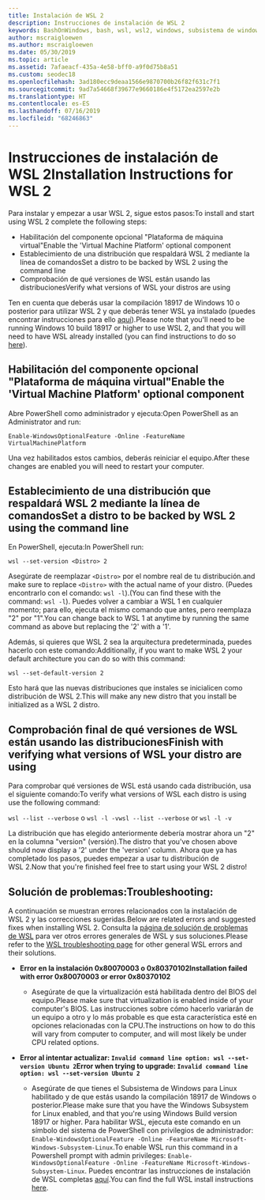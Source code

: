 ```yaml
---
title: Instalación de WSL 2
description: Instrucciones de instalación de WSL 2
keywords: BashOnWindows, bash, wsl, wsl2, windows, subsistema de windows para linux, subsistemawindows, ubuntu, debian, suse, windows 10, instalación
author: mscraigloewen
ms.author: mscraigloewen
ms.date: 05/30/2019
ms.topic: article
ms.assetid: 7afaeacf-435a-4e58-bff0-a9f0d75b8a51
ms.custom: seodec18
ms.openlocfilehash: 3ad180ecc9deaa1566e9870700b26f82f631c7f1
ms.sourcegitcommit: 9ad7a54668f39677e9660186e4f5172ea2597e2b
ms.translationtype: HT
ms.contentlocale: es-ES
ms.lasthandoff: 07/16/2019
ms.locfileid: "68246863"
---
```

# <a name="installation-instructions-for-wsl-2"></a><span data-ttu-id="191cc-104">Instrucciones de instalación de WSL 2</span><span class="sxs-lookup"><span data-stu-id="191cc-104">Installation Instructions for WSL 2</span></span>

<span data-ttu-id="191cc-105">Para instalar y empezar a usar WSL 2, sigue estos pasos:</span><span class="sxs-lookup"><span data-stu-id="191cc-105">To install and start using WSL 2 complete the following steps:</span></span>

- <span data-ttu-id="191cc-106">Habilitación del componente opcional "Plataforma de máquina virtual"</span><span class="sxs-lookup"><span data-stu-id="191cc-106">Enable the 'Virtual Machine Platform' optional component</span></span>
- <span data-ttu-id="191cc-107">Establecimiento de una distribución que respaldará WSL 2 mediante la línea de comandos</span><span class="sxs-lookup"><span data-stu-id="191cc-107">Set a distro to be backed by WSL 2 using the command line</span></span>
- <span data-ttu-id="191cc-108">Comprobación de qué versiones de WSL están usando las distribuciones</span><span class="sxs-lookup"><span data-stu-id="191cc-108">Verify what versions of WSL your distros are using</span></span>

<span data-ttu-id="191cc-109">Ten en cuenta que deberás usar la compilación 18917 de Windows 10 o posterior para utilizar WSL 2 y que deberás tener WSL ya instalado (puedes encontrar instrucciones para ello [aquí](./install-win10.md)).</span><span class="sxs-lookup"><span data-stu-id="191cc-109">Please note that you'll need to be running Windows 10 build 18917 or higher to use WSL 2, and that you will need to have WSL already installed (you can find instructions to do so [here](./install-win10.md)).</span></span> 

## <a name="enable-the-virtual-machine-platform-optional-component"></a><span data-ttu-id="191cc-110">Habilitación del componente opcional "Plataforma de máquina virtual"</span><span class="sxs-lookup"><span data-stu-id="191cc-110">Enable the 'Virtual Machine Platform' optional component</span></span>

<span data-ttu-id="191cc-111">Abre PowerShell como administrador y ejecuta:</span><span class="sxs-lookup"><span data-stu-id="191cc-111">Open PowerShell as an Administrator and run:</span></span>

`Enable-WindowsOptionalFeature -Online -FeatureName VirtualMachinePlatform`

<span data-ttu-id="191cc-112">Una vez habilitados estos cambios, deberás reiniciar el equipo.</span><span class="sxs-lookup"><span data-stu-id="191cc-112">After these changes are enabled you will need to restart your computer.</span></span>

## <a name="set-a-distro-to-be-backed-by-wsl-2-using-the-command-line"></a><span data-ttu-id="191cc-113">Establecimiento de una distribución que respaldará WSL 2 mediante la línea de comandos</span><span class="sxs-lookup"><span data-stu-id="191cc-113">Set a distro to be backed by WSL 2 using the command line</span></span>

<span data-ttu-id="191cc-114">En PowerShell, ejecuta:</span><span class="sxs-lookup"><span data-stu-id="191cc-114">In PowerShell run:</span></span>

`wsl --set-version <Distro> 2`

<span data-ttu-id="191cc-115">Asegúrate de reemplazar `<Distro>` por el nombre real de tu distribución.</span><span class="sxs-lookup"><span data-stu-id="191cc-115">and make sure to replace `<Distro>` with the actual name of your distro.</span></span> <span data-ttu-id="191cc-116">(Puedes encontrarlo con el comando: `wsl -l`).</span><span class="sxs-lookup"><span data-stu-id="191cc-116">(You can find these with the command: `wsl -l`).</span></span> <span data-ttu-id="191cc-117">Puedes volver a cambiar a WSL 1 en cualquier momento; para ello, ejecuta el mismo comando que antes, pero reemplaza "2" por "1".</span><span class="sxs-lookup"><span data-stu-id="191cc-117">You can change back to WSL 1 at anytime by running the same command as above but replacing the '2' with a '1'.</span></span>

<span data-ttu-id="191cc-118">Además, si quieres que WSL 2 sea la arquitectura predeterminada, puedes hacerlo con este comando:</span><span class="sxs-lookup"><span data-stu-id="191cc-118">Additionally, if you want to make WSL 2 your default architecture you can do so with this command:</span></span>

`wsl --set-default-version 2`

<span data-ttu-id="191cc-119">Esto hará que las nuevas distribuciones que instales se inicialicen como distribución de WSL 2.</span><span class="sxs-lookup"><span data-stu-id="191cc-119">This will make any new distro that you install be initialized as a WSL 2 distro.</span></span>

## <a name="finish-with-verifying-what-versions-of-wsl-your-distro-are-using"></a><span data-ttu-id="191cc-120">Comprobación final de qué versiones de WSL están usando las distribuciones</span><span class="sxs-lookup"><span data-stu-id="191cc-120">Finish with verifying what versions of WSL your distro are using</span></span>

<span data-ttu-id="191cc-121">Para comprobar qué versiones de WSL está usando cada distribución, usa el siguiente comando:</span><span class="sxs-lookup"><span data-stu-id="191cc-121">To verify what versions of WSL each distro is using use the following command:</span></span>

<span data-ttu-id="191cc-122">`wsl --list --verbose` o `wsl -l -v`</span><span class="sxs-lookup"><span data-stu-id="191cc-122">`wsl --list --verbose` or `wsl -l -v`</span></span>

<span data-ttu-id="191cc-123">La distribución que has elegido anteriormente debería mostrar ahora un "2" en la columna "version" (versión).</span><span class="sxs-lookup"><span data-stu-id="191cc-123">The distro that you've chosen above should now display a '2' under the 'version' column.</span></span> <span data-ttu-id="191cc-124">Ahora que ya has completado los pasos, puedes empezar a usar tu distribución de WSL 2.</span><span class="sxs-lookup"><span data-stu-id="191cc-124">Now that you're finished feel free to start using your WSL 2 distro!</span></span> 

## <a name="troubleshooting"></a><span data-ttu-id="191cc-125">Solución de problemas:</span><span class="sxs-lookup"><span data-stu-id="191cc-125">Troubleshooting:</span></span> 

<span data-ttu-id="191cc-126">A continuación se muestran errores relacionados con la instalación de WSL 2 y las correcciones sugeridas.</span><span class="sxs-lookup"><span data-stu-id="191cc-126">Below are related errors and suggested fixes when installing WSL 2.</span></span> <span data-ttu-id="191cc-127">Consulta la [página de solución de problemas de WSL](troubleshooting.md) para ver otros errores generales de WSL y sus soluciones.</span><span class="sxs-lookup"><span data-stu-id="191cc-127">Please refer to the [WSL troubleshooting page](troubleshooting.md) for other general WSL errors and their solutions.</span></span>

* <span data-ttu-id="191cc-128">**Error en la instalación 0x80070003 o 0x80370102**</span><span class="sxs-lookup"><span data-stu-id="191cc-128">**Installation failed with error 0x80070003 or error 0x80370102**</span></span>
    * <span data-ttu-id="191cc-129">Asegúrate de que la virtualización está habilitada dentro del BIOS del equipo.</span><span class="sxs-lookup"><span data-stu-id="191cc-129">Please make sure that virtualization is enabled inside of your computer's BIOS.</span></span> <span data-ttu-id="191cc-130">Las instrucciones sobre cómo hacerlo variarán de un equipo a otro y lo más probable es que esta característica esté en opciones relacionadas con la CPU.</span><span class="sxs-lookup"><span data-stu-id="191cc-130">The instructions on how to do this will vary from computer to computer, and will most likely be under CPU related options.</span></span>
   
* <span data-ttu-id="191cc-131">**Error al intentar actualizar: `Invalid command line option: wsl --set-version Ubuntu 2`**</span><span class="sxs-lookup"><span data-stu-id="191cc-131">**Error when trying to upgrade: `Invalid command line option: wsl --set-version Ubuntu 2`**</span></span>
    * <span data-ttu-id="191cc-132">Asegúrate de que tienes el Subsistema de Windows para Linux habilitado y de que estás usando la compilación 18917 de Windows o posterior.</span><span class="sxs-lookup"><span data-stu-id="191cc-132">Please make sure that you have the Windows Subsystem for Linux enabled, and that you're using Windows Build version 18917 or higher.</span></span> <span data-ttu-id="191cc-133">Para habilitar WSL, ejecuta este comando en un símbolo del sistema de PowerShell con privilegios de administrador: `Enable-WindowsOptionalFeature -Online -FeatureName Microsoft-Windows-Subsystem-Linux`.</span><span class="sxs-lookup"><span data-stu-id="191cc-133">To enable WSL run this command in a Powershell prompt with admin privileges: `Enable-WindowsOptionalFeature -Online -FeatureName Microsoft-Windows-Subsystem-Linux`.</span></span> <span data-ttu-id="191cc-134">Puedes encontrar las instrucciones de instalación de WSL completas [aquí](./install-win10.md).</span><span class="sxs-lookup"><span data-stu-id="191cc-134">You can find the full WSL install instructions [here](./install-win10.md).</span></span>